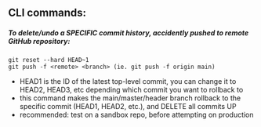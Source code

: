 ## CLI commands:

##### To delete/undo a SPECIFIC commit history, accidently pushed to remote GitHub repository:
    git reset --hard HEAD~1 
    git push -f <remote> <branch> (ie. git push -f origin main)
    
-   HEAD1 is the ID of the latest top-level commit, you can change it to HEAD2, HEAD3, etc depending which commit you want to rollback to
-   this command makes the main/master/header branch rollback to the specific commit (HEAD1, HEAD2, etc.), and DELETE all commits UP
-   recommended: test on a sandbox repo, before attempting on production

